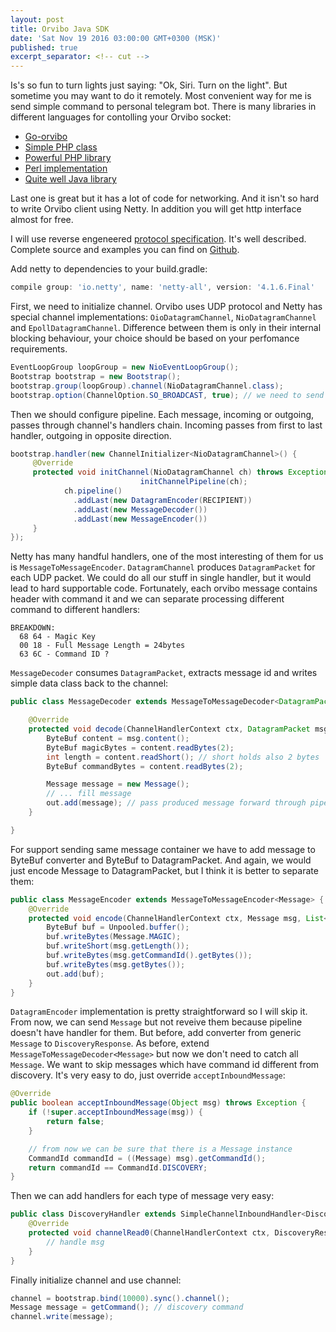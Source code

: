 ```yaml
---
layout: post
title: Orvibo Java SDK
date: 'Sat Nov 19 2016 03:00:00 GMT+0300 (MSK)'
published: true
excerpt_separator: <!-- cut -->
---
```

Is's so fun to turn lights just saying: "Ok, Siri. Turn on the light". But sometime you may want to do it remotely. Most convenient way for me is send simple command to personal telegram bot. There is many libraries in different languages for contolling your Orvibo socket:

* [Go-orvibo](https://github.com/Grayda/go-orvibo)
* [Simple PHP class](https://github.com/pcp135/Orvibo)
* [Powerful PHP library](https://github.com/fernadosilva/orvfms)
* [Perl implementation](http://pastebin.com/7wwe64m9)
* [Quite well Java library](https://github.com/tavalin/orvibo-sdk)

Last one is great but it has a lot of code for networking. And it isn't so hard to write Orvibo client using Netty. In addition you will get http interface almost for free.
<!-- cut -->

I will use reverse engeneered [protocol specification](https://stikonas.eu/wordpress/2015/02/24/reverse-engineering-orvibo-s20-socket/). It's well described. Complete source and examples you can find on [Github](http://github.com/pochemuto/orvibo).

Add netty to dependencies to your build.gradle:

```groovy
compile group: 'io.netty', name: 'netty-all', version: '4.1.6.Final'
```

First, we need to initialize channel. Orvibo uses UDP protocol and Netty has special channel implementations: `OioDatagramChannel`, `NioDatagramChannel` and `EpollDatagramChannel`. Difference between them is only in their internal blocking behaviour, your choice should be based on your perfomance requirements. 

```java
EventLoopGroup loopGroup = new NioEventLoopGroup();
Bootstrap bootstrap = new Bootstrap();
bootstrap.group(loopGroup).channel(NioDatagramChannel.class);
bootstrap.option(ChannelOption.SO_BROADCAST, true); // we need to send broadcast discovery
```

Then we should configure pipeline. Each message, incoming or outgoing, passes through channel's handlers chain. Incoming passes from first to last handler, outgoing in opposite direction.

```java
bootstrap.handler(new ChannelInitializer<NioDatagramChannel>() {
     @Override
     protected void initChannel(NioDatagramChannel ch) throws Exception {
                             initChannelPipeline(ch);
            ch.pipeline()
              .addLast(new DatagramEncoder(RECIPIENT))
              .addLast(new MessageDecoder())
              .addLast(new MessageEncoder())
     }
});
```

Netty has many handful handlers, one of the most interesting of them for us is `MessageToMessageEncoder`. `DatagramChannel` produces `DatagramPacket` for each UDP packet. We could do all our stuff in single handler, but it would lead to hard supportable code. Fortunately, each orvibo message contains header with command it and we can separate processing different command to different handlers:

```
BREAKDOWN:
  68 64 - Magic Key 
  00 18 - Full Message Length = 24bytes 
  63 6C - Command ID ?
```

`MessageDecoder` consumes `DatagramPacket`, extracts message id and writes simple data class back to the channel:

```java
public class MessageDecoder extends MessageToMessageDecoder<DatagramPacket> {

    @Override
    protected void decode(ChannelHandlerContext ctx, DatagramPacket msg, List<Object> out) throws Exception {
        ByteBuf content = msg.content();
        ByteBuf magicBytes = content.readBytes(2);
        int length = content.readShort(); // short holds also 2 bytes
        ByteBuf commandBytes = content.readBytes(2);

        Message message = new Message();
        // ... fill message
        out.add(message); // pass produced message forward through pipeline
    }

}
```

For support sending same message container we have to add message to ByteBuf converter and ByteBuf to DatagramPacket. And again, we would just encode Message to DatagramPacket, but I think it is better to separate them:

```java
public class MessageEncoder extends MessageToMessageEncoder<Message> {
    @Override
    protected void encode(ChannelHandlerContext ctx, Message msg, List<Object> out) throws Exception {
        ByteBuf buf = Unpooled.buffer();
        buf.writeBytes(Message.MAGIC);
        buf.writeShort(msg.getLength());
        buf.writeBytes(msg.getCommandId().getBytes());
        buf.writeBytes(msg.getBytes());
        out.add(buf);
    }
}
```

`DatagramEncoder` implementation is pretty straightforward so I will skip it. From now, we can send `Message` but not reveive them because pipeline doesn't have handler for them. But before, add converter from generic `Message` to `DiscoveryResponse`. As before, extend `MessageToMessageDecoder<Message>` but now we don't need to catch all `Message`. We want to skip messages which have command id different from discovery. It's very easy to do, just override `acceptInboundMessage`:

```java
@Override
public boolean acceptInboundMessage(Object msg) throws Exception {
    if (!super.acceptInboundMessage(msg)) {
        return false;
    }

    // from now we can be sure that there is a Message instance
    CommandId commandId = ((Message) msg).getCommandId();
    return commandId == CommandId.DISCOVERY;
}
```

Then we can add handlers for each type of message very easy:

```java
public class DiscoveryHandler extends SimpleChannelInboundHandler<DiscoveryResponse> {
    @Override
    protected void channelRead0(ChannelHandlerContext ctx, DiscoveryResponse msg) throws Exception {
        // handle msg
    }
}
```

Finally initialize channel and use channel:

```java
channel = bootstrap.bind(10000).sync().channel();
Message message = getCommand(); // discovery command
channel.write(message);
```
